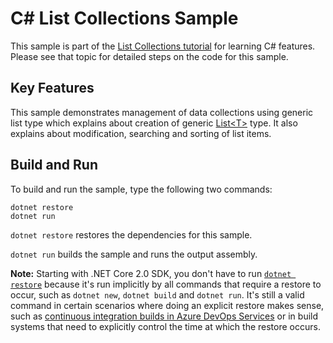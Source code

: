 # C# List Collections Sample

This sample is part of the [List Collections tutorial](https://docs.microsoft.com/dotnet/csharp/tutorials/intro-to-csharp/arrays-and-collections)
for learning C# features. Please see that topic for detailed steps on the code
for this sample.

## Key Features

This sample demonstrates management of data collections using generic list type which explains about creation of generic [List&lt;T&gt;](https://docs.microsoft.com/dotnet/api/system.collections.generic.list-1) type. It also explains about modification, searching and sorting of list items.

## Build and Run

To build and run the sample, type the following two commands:

```
dotnet restore
dotnet run
```

`dotnet restore` restores the dependencies for this sample.

`dotnet run` builds the sample and runs the output assembly.

**Note:** Starting with .NET Core 2.0 SDK, you don't have to run [`dotnet restore`](https://docs.microsoft.com/dotnet/core/tools/dotnet-restore) because it's run implicitly by all commands that require a restore to occur, such as `dotnet new`, `dotnet build` and `dotnet run`. It's still a valid command in certain scenarios where doing an explicit restore makes sense, such as [continuous integration builds in Azure DevOps Services](https://docs.microsoft.com/azure/devops/build-release/apps/aspnet/build-aspnet-core) or in build systems that need to explicitly control the time at which the restore occurs.
